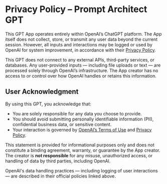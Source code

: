 # Privacy Policy – Prompt Architect GPT

This GPT App operates entirely within OpenAI’s ChatGPT platform. The App itself does not collect, store, or transmit any user data beyond the current session. However, all inputs and interactions may be logged or used by OpenAI for system improvement, in accordance with their [Privacy Policy](https://openai.com/privacy).

This GPT does not connect to any external APIs, third-party services, or databases. Any user-provided inputs — including file uploads or text — are processed solely through OpenAI’s infrastructure. The App creator has no access to or control over how OpenAI handles or retains this information.

## User Acknowledgment

By using this GPT, you acknowledge that:
- You are solely responsible for any data you choose to provide.
- You should avoid submitting personally identifiable information (PII), confidential business data, or sensitive content.
- Your interaction is governed by [OpenAI’s Terms of Use](https://openai.com/terms) and [Privacy Policy](https://openai.com/privacy).

This statement is provided for informational purposes only and does not constitute a binding agreement, warranty, or guarantee by the App creator. The creator is **not responsible** for any misuse, unauthorized access, or handling of data by third parties, including OpenAI.

OpenAI's data handling practices — including logging of user interactions — are described in their official policies linked above.
